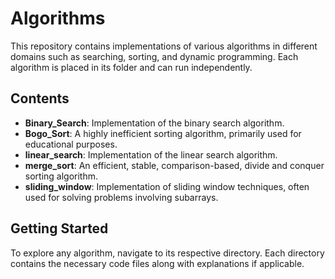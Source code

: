# Algorithms

This repository contains implementations of various algorithms in different domains such as searching, sorting, and dynamic programming. Each algorithm is placed in its folder and can run independently.

## Contents

- **Binary_Search**: Implementation of the binary search algorithm.
- **Bogo_Sort**: A highly inefficient sorting algorithm, primarily used for educational purposes.
- **linear_search**: Implementation of the linear search algorithm.
- **merge_sort**: An efficient, stable, comparison-based, divide and conquer sorting algorithm.
- **sliding_window**: Implementation of sliding window techniques, often used for solving problems involving subarrays.

## Getting Started

To explore any algorithm, navigate to its respective directory. Each directory contains the necessary code files along with explanations if applicable.
